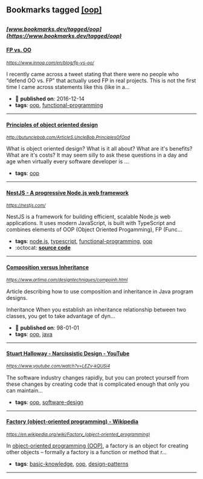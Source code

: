 ## Bookmarks tagged [[oop]](https://www.bookmarks.dev/search?q=[oop])

_<sup><sup>[www.bookmarks.dev/tagged/oop](https://www.bookmarks.dev/tagged/oop)</sup></sup>_
---
#### [FP vs. OO](https://www.innoq.com/en/blog/fp-vs-oo/)
_<sup>https://www.innoq.com/en/blog/fp-vs-oo/</sup>_

I recently came across a tweet stating that there were no people who “defend OO vs. FP” that actually used FP in real projects. This is not the first time I came across statements like this (like in a...
* :calendar: **published on**: 2016-12-14
* **tags**: [oop](../tagged/oop.md), [functional-programming](../tagged/functional-programming.md)
---
#### [Principles of object oriented design](http://butunclebob.com/ArticleS.UncleBob.PrinciplesOfOod)
_<sup>http://butunclebob.com/ArticleS.UncleBob.PrinciplesOfOod</sup>_

What is object oriented design? What is it all about? What are it's benefits? What are it's costs? It may seem silly to ask these questions in a day and age when virtually every software developer is ...
* **tags**: [oop](../tagged/oop.md)
---
#### [NestJS - A progressive Node.js web framework](https://nestjs.com/)
_<sup>https://nestjs.com/</sup>_

NestJS is a framework for building efficient, scalable Node.js web applications. It uses modern JavaScript, is built with TypeScript and combines elements of OOP (Object Oriented Progamming), FP (Func...
* **tags**: [node.js](../tagged/node.js.md), [typescript](../tagged/typescript.md), [functional-programming](../tagged/functional-programming.md), [oop](../tagged/oop.md)
* :octocat: **[source code](https://github.com/nestjs/nest)**
---
#### [Composition versus Inheritance](https://www.artima.com/designtechniques/compoinh.html)
_<sup>https://www.artima.com/designtechniques/compoinh.html</sup>_

Article describing how to use composition and inheritance in Java program designs.

 Inheritance
When you establish an inheritance relationship between two classes, you get to take advantage of dyn...
* :calendar: **published on**: 98-01-01
* **tags**: [oop](../tagged/oop.md), [java](../tagged/java.md)
---
#### [Stuart Halloway - Narcissistic Design - YouTube](https://www.youtube.com/watch?v=LEZv-kQUSi4)
_<sup>https://www.youtube.com/watch?v=LEZv-kQUSi4</sup>_

The software industry changes rapidly, but you can protect yourself from these changes by creating code that is complicated enough that only you can maintain...
* **tags**: [oop](../tagged/oop.md), [software-design](../tagged/software-design.md)
---
#### [Factory (object-oriented programming) - Wikipedia](https://en.wikipedia.org/wiki/Factory_(object-oriented_programming))
_<sup>https://en.wikipedia.org/wiki/Factory_(object-oriented_programming)</sup>_

In [object-oriented programming (OOP)](https://en.wikipedia.org/wiki/Object-oriented_programming), a factory is an object for creating other objects – formally a factory is a function or method that r...
* **tags**: [basic-knowledge](../tagged/basic-knowledge.md), [oop](../tagged/oop.md), [design-patterns](../tagged/design-patterns.md)
---
